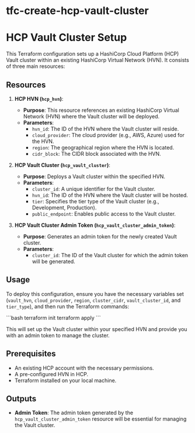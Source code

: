 # tfc-create-hcp-vault-cluster

# HCP Vault Cluster Setup

This Terraform configuration sets up a HashiCorp Cloud Platform (HCP) Vault cluster within an existing HashiCorp Virtual Network (HVN). It consists of three main resources:

## Resources

1. **HCP HVN (`hcp_hvn`)**:
   - **Purpose**: This resource references an existing HashiCorp Virtual Network (HVN) where the Vault cluster will be deployed.
   - **Parameters**:
     - `hvn_id`: The ID of the HVN where the Vault cluster will reside.
     - `cloud_provider`: The cloud provider (e.g., AWS, Azure) used for the HVN.
     - `region`: The geographical region where the HVN is located.
     - `cidr_block`: The CIDR block associated with the HVN.

2. **HCP Vault Cluster (`hcp_vault_cluster`)**:
   - **Purpose**: Deploys a Vault cluster within the specified HVN.
   - **Parameters**:
     - `cluster_id`: A unique identifier for the Vault cluster.
     - `hvn_id`: The ID of the HVN where the Vault cluster will be hosted.
     - `tier`: Specifies the tier type of the Vault cluster (e.g., Development, Production).
     - `public_endpoint`: Enables public access to the Vault cluster.

3. **HCP Vault Cluster Admin Token (`hcp_vault_cluster_admin_token`)**:
   - **Purpose**: Generates an admin token for the newly created Vault cluster.
   - **Parameters**:
     - `cluster_id`: The ID of the Vault cluster for which the admin token will be generated.

## Usage

To deploy this configuration, ensure you have the necessary variables set (`vault_hvn`, `cloud_provider`, `region`, `cluster_cidr`, `vault_cluster_id`, and `tier_type`), and then run the Terraform commands:

\`\`\`bash
terraform init
terraform apply
\`\`\`

This will set up the Vault cluster within your specified HVN and provide you with an admin token to manage the cluster.

## Prerequisites

- An existing HCP account with the necessary permissions.
- A pre-configured HVN in HCP.
- Terraform installed on your local machine.

## Outputs

- **Admin Token**: The admin token generated by the `hcp_vault_cluster_admin_token` resource will be essential for managing the Vault cluster.
